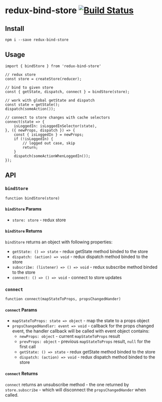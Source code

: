 # redux-bind-store [![Build Status](https://travis-ci.org/rocwind/redux-bind-store.svg?branch=master)](https://travis-ci.org/rocwind/redux-bind-store)

## Install
`npm i --save redux-bind-store`

## Usage
```
import { bindStore } from 'redux-bind-store'

// redux store
const store = createStore(reducer);

// bind to given store
const { getState, dispatch, connect } = bindStore(store);

// work with global getState and dispatch
const state = getState();
dispatch(someAction());

// connect to store changes with cache selectors
connect(state => {
    isLoggedIn: isLoggedInSelector(state),
}, ({ newProps, dispatch }) => {
    const { isLoggedIn } = newProps;
    if (!isLoggedIn) {
        // logged out case, skip
        return;
    }
    dispatch(someActionWhenLoggedIn());
});
```

## API

### `bindStore`
`function bindStore(store)`

#### `bindStore` Params
* `store: store` - redux store

#### `bindStore` Returns
`bindStore` returns an object with following properties:
* `getState: () => state` - redux getState method binded to the store
* `dispatch: (action) => void` - redux dispatch method binded to the store
* `subscribe: (listener) => () => void` - redux subscribe method binded to the store
* `connect: () => () => void` - connect to store updates

### `connect`
`function connect(mapStateToProps, propsChangedHander)`

#### `connect` Params
* `mapStateToProps: state => object` - map the state to a props object
* `propsChangedHandler: event => void` - callback for the props changed event, the handler callback will be called with event object contains:
    - `newProps: object` - current `mapStateToProps` result
    - `prevProps: object` - previous `mapStateToProps` result, `null` for the first call
    - `getState: () => state` - redux getState method binded to the store
    - `dispatch: (action) => void` - redux dispatch method binded to the store

#### `connect` Returns
`connect` returns an unsubscribe method - the one returned by `store.subscribe` - which will disconnect the `propsChangedHander` when called.
